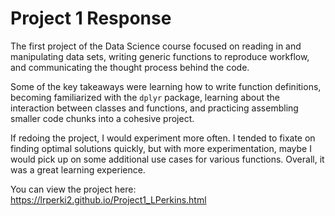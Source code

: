 # Project 1 Response

The first project of the Data Science course focused on reading in and manipulating data sets, writing generic functions to reproduce workflow, and communicating the thought process behind the code.

Some of the key takeaways were learning how to write function definitions, becoming familiarized with the `dplyr` package, learning about the interaction between classes and functions, and practicing assembling smaller code chunks into a cohesive project.  

If redoing the project, I would experiment more often. I tended to fixate on finding optimal solutions quickly, but with more experimentation, maybe I would pick up on some additional use cases for various functions. Overall, it was a great learning experience.

You can view the project here: <https://lrperki2.github.io/Project1_LPerkins.html>
